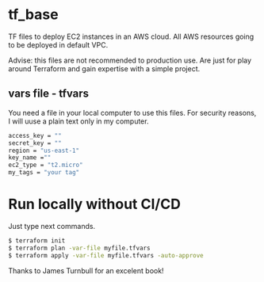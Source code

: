 # tf_base
TF files to deploy EC2 instances in an AWS cloud. All AWS resources going to be deployed in default VPC.

Advise: this files are not recommended to production use. Are just for play around Terraform and gain expertise with a simple project.

## vars file - tfvars
You need a file in your local computer to use this files. For security reasons, I will uuse a plain text only in my computer.

```bash
access_key = ""
secret_key = ""
region = "us-east-1"
key_name =""
ec2_type = "t2.micro"
my_tags = "your tag"

```

# Run locally without CI/CD
Just type next commands.

```bash
$ terraform init
$ terraform plan -var-file myfile.tfvars
$ terraform apply -var-file myfile.tfvars -auto-approve

```

Thanks to James Turnbull for an excelent book!